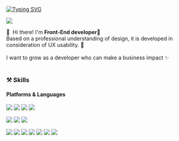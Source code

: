 [![Typing SVG](https://readme-typing-svg.herokuapp.com?color=%2300F787&lines=Welcome+To+My+Github;I'm+a+Front-End+developer%F0%9F%91%8B%F0%9F%8F%BB)](https://git.io/typing-svg)


<p>
  <a href="https://ej-developer.tistory.com/" target="_blank"><img src="https://img.shields.io/badge/Blog-DD0B78?style=flat-square&logo=GitHub%20Sponsors&logoColor=white"/></a>
</p>

<p>
  👋&nbsp; Hi there! I'm <b>Front-End developer</b>🚀<br/>
  Based on a professional understanding of design, it is developed in consideration of UX usability. 💖<br/><br/>
  I want to grow as a developer who can make a business impact ✨ <br/><br/>
</p>

### ⚒️ Skills

  #### Platforms & Languages
  
<p>
  <img src="https://img.shields.io/badge/html5-%23E34F26.svg?style=flat-square&logo=html5&logoColor=white"/>
  <img src="https://img.shields.io/badge/css3-%231572B6.svg?style=flat-square&logo=css3&logoColor=white"/>
  <img src="https://img.shields.io/badge/javascript-%23323330.svg?style=flat-square&logo=javascript&logoColor=%23F7DF1E"/>
  <img src="https://img.shields.io/badge/typescript-%23007ACC.svg?style=flat-square&logo=typescript&logoColor=white"/>
</p>

<p>
  <img src="https://img.shields.io/badge/react-%2320232a.svg?style=flat-square&logo=react&logoColor=%2361DAFB"/>
  <img src="https://img.shields.io/badge/Next-black?style=flat-square&logo=next.js&logoColor=white"/> 
  <img src="https://img.shields.io/badge/-React%20Query-FF4154?style=flat-square&logo=react%20query&logoColor=white"/>
<!--   <img src="https://img.shields.io/badge/redux-%23593d88.svg?style=flat-square&logo=redux&logoColor=white"/> -->
</p>

<p>
  <img src="https://img.shields.io/badge/styled--components-DB7093?style=flat-square&logo=styled-components&logoColor=white"/>
  <img src="https://img.shields.io/badge/tailwindcss-%2338B2AC.svg?style=flat-square&logo=tailwind-css&logoColor=white"/>
  <img src="https://img.shields.io/badge/-GraphQL-E10098?style=flat-square&logo=graphql&logoColor=white"/>
  <img src="https://img.shields.io/badge/-ApolloGraphQL-311C87?style=flat-square&logo=apollo-graphql"/>
  <img src="https://img.shields.io/badge/-cypress-%23E5E5E5?style=flat-square&logo=cypress&logoColor=058a5e"/>
  <img src="https://img.shields.io/badge/-jest-%23C21325?style=flat-square&logo=jest&logoColor=white"/>
  <img src="https://img.shields.io/badge/Git-F05032?style=flat-square&logo=Git&logoColor=white"/>
</p>
